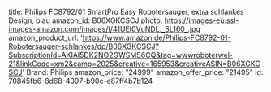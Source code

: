 title: Philips FC8792/01 SmartPro Easy Robotersauger, extra schlankes Design, blau
amazon_id: B06XGKCSCJ
photo: https://images-eu.ssl-images-amazon.com/images/I/41UEI0VuNDL._SL160_.jpg
amazon_product_url: 'https://www.amazon.de/Philips-FC8792-01-Robotersauger-schlankes/dp/B06XGKCSCJ?SubscriptionId=AKIAI5DK2NO2GWSMS6CQ&tag=wwwroboterwel-21&linkCode=xm2&camp=2025&creative=165953&creativeASIN=B06XGKCSCJ'
Brand: Philips
amazon_price: "24999"
amazon_offer_price: "21495"
id: 70845fb6-8d68-4097-b90c-e87ff4b7b124
